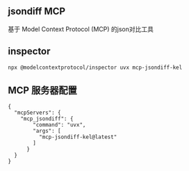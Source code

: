 ## jsondiff MCP
基于 Model Context Protocol (MCP) 的json对比工具


## inspector
```
npx @modelcontextprotocol/inspector uvx mcp-jsondiff-kel
```

## MCP 服务器配置
```
{
  "mcpServers": {
    "mcp_jsondiff": {
        "command": "uvx",
        "args": [
          "mcp-jsondiff-kel@latest"
        ]
      }
  }
}
```